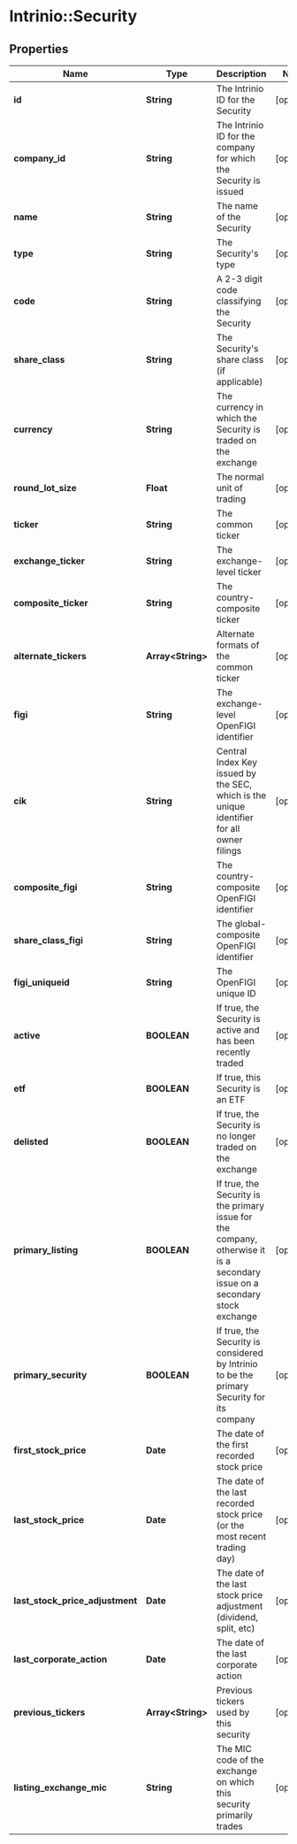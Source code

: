 # Intrinio::Security

## Properties
Name | Type | Description | Notes
------------ | ------------- | ------------- | -------------
**id** | **String** | The Intrinio ID for the Security | [optional] 
**company_id** | **String** | The Intrinio ID for the company for which the Security is issued | [optional] 
**name** | **String** | The name of the Security | [optional] 
**type** | **String** | The Security&#39;s type | [optional] 
**code** | **String** | A 2-3 digit code classifying the Security | [optional] 
**share_class** | **String** | The Security&#39;s share class (if applicable) | [optional] 
**currency** | **String** | The currency in which the Security is traded on the exchange | [optional] 
**round_lot_size** | **Float** | The normal unit of trading | [optional] 
**ticker** | **String** | The common ticker | [optional] 
**exchange_ticker** | **String** | The exchange-level ticker | [optional] 
**composite_ticker** | **String** | The country-composite ticker | [optional] 
**alternate_tickers** | **Array&lt;String&gt;** | Alternate formats of the common ticker | [optional] 
**figi** | **String** | The exchange-level OpenFIGI identifier | [optional] 
**cik** | **String** | Central Index Key issued by the SEC, which is the unique identifier for all owner filings | [optional] 
**composite_figi** | **String** | The country-composite OpenFIGI identifier | [optional] 
**share_class_figi** | **String** | The global-composite OpenFIGI identifier | [optional] 
**figi_uniqueid** | **String** | The OpenFIGI unique ID | [optional] 
**active** | **BOOLEAN** | If true, the Security is active and has been recently traded | [optional] 
**etf** | **BOOLEAN** | If true, this Security is an ETF | [optional] 
**delisted** | **BOOLEAN** | If true, the Security is no longer traded on the exchange | [optional] 
**primary_listing** | **BOOLEAN** | If true, the Security is the primary issue for the company, otherwise it is a secondary issue on a secondary stock exchange | [optional] 
**primary_security** | **BOOLEAN** | If true, the Security is considered by Intrinio to be the primary Security for its company | [optional] 
**first_stock_price** | **Date** | The date of the first recorded stock price | [optional] 
**last_stock_price** | **Date** | The date of the last recorded stock price (or the most recent trading day) | [optional] 
**last_stock_price_adjustment** | **Date** | The date of the last stock price adjustment (dividend, split, etc) | [optional] 
**last_corporate_action** | **Date** | The date of the last corporate action | [optional] 
**previous_tickers** | **Array&lt;String&gt;** | Previous tickers used by this security | [optional] 
**listing_exchange_mic** | **String** | The MIC code of the exchange on which this security primarily trades | [optional] 


